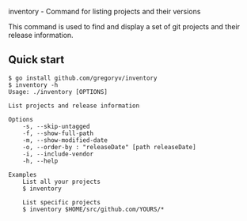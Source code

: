 <!-- generated by Test_generate_readme, DO NOT EDIT! -->

inventory - Command for listing projects and their versions

This command is used to find and display a set of git projects and
their release information.

## Quick start

```shell
$ go install github.com/gregoryv/inventory
$ inventory -h
Usage: ./inventory [OPTIONS]

List projects and release information

Options
    -s, --skip-untagged
    -f, --show-full-path
    -m, --show-modified-date
    -o, --order-by : "releaseDate" [path releaseDate]
    -i, --include-vendor
    -h, --help

Examples
    List all your projects
    $ inventory

    List specific projects
    $ inventory $HOME/src/github.com/YOURS/*

```
